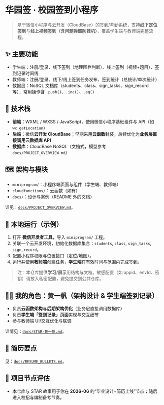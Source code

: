 # 华园签 · 校园签到小程序

> 基于微信小程序与云开发（CloudBase）的签到/考勤系统，支持**线下定位签到**与**线上视频签到（含问题弹窗防挂机）**，覆盖学生端与教师端完整流程。

## ✨ 主要功能
- 学生端：注册/登录、线下签到（地理围栏判断）、线上签到（视频+题目）、签到记录时间线
- 教师端：注册/登录、线下/线上签到任务发布、签到统计（总统计/单次统计）
- 数据层：NoSQL 文档库（students、class、sign_tasks、sign_record 等），常用操作含 `.push()`、`.inc()`、`.eq()`

## 🧱 技术栈
- **前端**：WXML / WXSS / JavaScript，使用微信小程序基础组件与 API（如 `wx.getLocation`）
- **后端**：微信**云开发 CloudBase**；早期采用**云函数**封装，后续优化为**业务层直接调用云数据库 API**
- **数据库**：CloudBase NoSQL（文档式，模型参考 `docs/PROJECT_OVERVIEW.md`）

## 🗺️ 架构与模块
- `miniprogram/`：小程序端页面与组件（学生端、教师端）
- `cloudfunctions/`：云函数（如有）
- `docs/`：设计与案例（README 外的文档）

详见：[`docs/PROJECT_OVERVIEW.md`](docs/PROJECT_OVERVIEW.md)。

## 🚀 本地运行（示例）
1. 打开 **微信开发者工具**，导入 `miniprogram/` 工程。
2. 关联一个云开发环境，初始化数据库集合：`students`, `class`, `sign_tasks`, `sign_record`。
3. 配置小程序权限与位置接口（定位/地图）。
4. 运行并使用**教师端**创建任务，**学生端**在有效时间与范围内完成签到。

> 注：本仓库提供**学习/展示**用结构与文档。敏感配置（如 appid、envId、密钥）请放入私密配置，避免提交到公共仓库。

## 🧑‍💻 我的角色：黄一帆（架构设计 & 学生端签到记录）
- 负责**云函数架构**与**后期架构优化**（业务层直接调用数据库）
- 负责**学生端「签到记录」页面**实现与交互细节
- 参与教师端 UI/交互优化与联调

详情见：[`docs/STAR-黄一帆.md`](docs/STAR-黄一帆.md)。

## 📌 简历要点
见：[`docs/RESUME_BULLETS.md`](docs/RESUME_BULLETS.md)。

## 📅 项目节点评估
- 本仓库与 STAR 故事用于你在 **2026-06** 的“毕业设计+简历上线”节点；随后进入校招与编制备考节奏。
